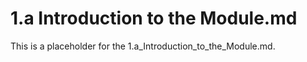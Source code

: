 # 1.a Introduction to the Module.md

This is a placeholder for the 1.a_Introduction_to_the_Module.md.